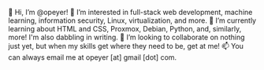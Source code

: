 👋 Hi, I’m @opeyer!
👀 I’m interested in full-stack web development, machine learning, information security, Linux, virtualization, and more.
🌱 I’m currently learning about HTML and CSS, Proxmox, Debian, Python, and, similarly, more! I'm also dabbling in writing.
💞️ I’m looking to collaborate on nothing just yet, but when my skills get where they need to be, get at me!
📫 You can always email me at opeyer [at] gmail [dot] com.

<!---
opeyer/opeyer is a ✨ special ✨ repository because its `README.md` (this file) appears on your GitHub profile.
You can click the Preview link to take a look at your changes.
--->
